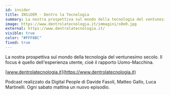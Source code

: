 ```yaml
---
id: insider
title: INSiDER - Dentro la Tecnologia
summary: La nostra prospettiva sul mondo della tecnologia del ventunesimo secolo. Il focus è quello dell'esperienza utente, cioè il rapporto Uomo-Macchina.
image: https://www.dentrolatecnologia.it/immagini/s0e0.jpg
external: https://www.dentrolatecnologia.it/
visible: true
color: "#FFF8BC"
fixed: true
---
```


La nostra prospettiva sul mondo della tecnologia del ventunesimo secolo. Il focus è quello dell'esperienza utente, cioè il rapporto Uomo-Macchina.

[www.dentrolatecnologia.it](https://www.dentrolatecnologia.it)

Podcast realizzato da Digital People di Davide Fasoli, Matteo Gallo, Luca Martinelli. Ogni sabato mattina un nuovo episodio.